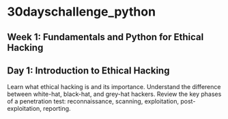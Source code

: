 # 30dayschallenge_python

## Week 1: Fundamentals and Python for Ethical Hacking

## Day 1: Introduction to Ethical Hacking
Learn what ethical hacking is and its importance.
Understand the difference between white-hat, black-hat, and grey-hat hackers.
Review the key phases of a penetration test: reconnaissance, scanning, exploitation, post-exploitation, reporting.


